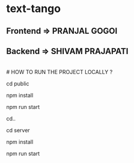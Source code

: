 # text-tango

<h2>Frontend => PRANJAL GOGOI</h2>
<h2>Backend => SHIVAM PRAJAPATI</h2>
<br/>
# HOW TO RUN THE PROJECT LOCALLY ?
<p>cd public</p>
<p>npm install</p>
<p>npm run start</p>
<p>cd..</p>
<p>cd server</p>
<p>npm install</p>
<p>npm run start</p>
